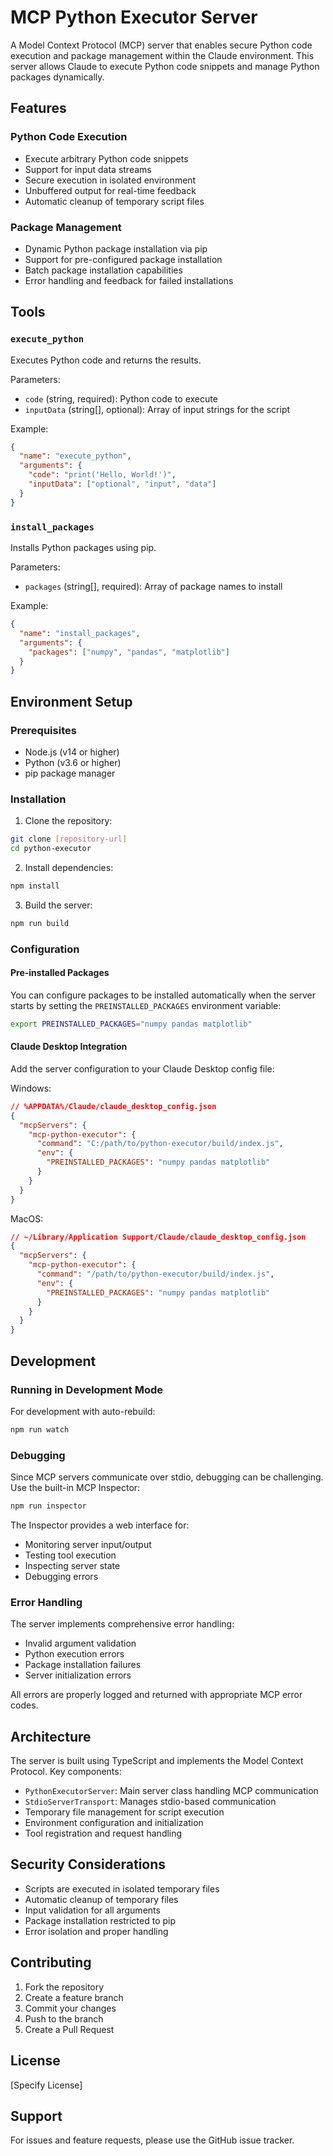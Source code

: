 # MCP Python Executor Server

A Model Context Protocol (MCP) server that enables secure Python code execution and package management within the Claude environment. This server allows Claude to execute Python code snippets and manage Python packages dynamically.

## Features

### Python Code Execution
- Execute arbitrary Python code snippets
- Support for input data streams
- Secure execution in isolated environment
- Unbuffered output for real-time feedback
- Automatic cleanup of temporary script files

### Package Management
- Dynamic Python package installation via pip
- Support for pre-configured package installation
- Batch package installation capabilities
- Error handling and feedback for failed installations

## Tools

### `execute_python`
Executes Python code and returns the results.

Parameters:
- `code` (string, required): Python code to execute
- `inputData` (string[], optional): Array of input strings for the script

Example:
```json
{
  "name": "execute_python",
  "arguments": {
    "code": "print('Hello, World!')",
    "inputData": ["optional", "input", "data"]
  }
}
```

### `install_packages`
Installs Python packages using pip.

Parameters:
- `packages` (string[], required): Array of package names to install

Example:
```json
{
  "name": "install_packages",
  "arguments": {
    "packages": ["numpy", "pandas", "matplotlib"]
  }
}
```

## Environment Setup

### Prerequisites
- Node.js (v14 or higher)
- Python (v3.6 or higher)
- pip package manager

### Installation

1. Clone the repository:
```bash
git clone [repository-url]
cd python-executor
```

2. Install dependencies:
```bash
npm install
```

3. Build the server:
```bash
npm run build
```

### Configuration

#### Pre-installed Packages
You can configure packages to be installed automatically when the server starts by setting the `PREINSTALLED_PACKAGES` environment variable:

```bash
export PREINSTALLED_PACKAGES="numpy pandas matplotlib"
```

#### Claude Desktop Integration

Add the server configuration to your Claude Desktop config file:

Windows:
```json
// %APPDATA%/Claude/claude_desktop_config.json
{
  "mcpServers": {
    "mcp-python-executor": {
      "command": "C:/path/to/python-executor/build/index.js",
      "env": {
        "PREINSTALLED_PACKAGES": "numpy pandas matplotlib"
      }
    }
  }
}
```

MacOS:
```json
// ~/Library/Application Support/Claude/claude_desktop_config.json
{
  "mcpServers": {
    "mcp-python-executor": {
      "command": "/path/to/python-executor/build/index.js",
      "env": {
        "PREINSTALLED_PACKAGES": "numpy pandas matplotlib"
      }
    }
  }
}
```

## Development

### Running in Development Mode

For development with auto-rebuild:
```bash
npm run watch
```

### Debugging

Since MCP servers communicate over stdio, debugging can be challenging. Use the built-in MCP Inspector:

```bash
npm run inspector
```

The Inspector provides a web interface for:
- Monitoring server input/output
- Testing tool execution
- Inspecting server state
- Debugging errors

### Error Handling

The server implements comprehensive error handling:
- Invalid argument validation
- Python execution errors
- Package installation failures
- Server initialization errors

All errors are properly logged and returned with appropriate MCP error codes.

## Architecture

The server is built using TypeScript and implements the Model Context Protocol. Key components:

- `PythonExecutorServer`: Main server class handling MCP communication
- `StdioServerTransport`: Manages stdio-based communication
- Temporary file management for script execution
- Environment configuration and initialization
- Tool registration and request handling

## Security Considerations

- Scripts are executed in isolated temporary files
- Automatic cleanup of temporary files
- Input validation for all arguments
- Package installation restricted to pip
- Error isolation and proper handling

## Contributing

1. Fork the repository
2. Create a feature branch
3. Commit your changes
4. Push to the branch
5. Create a Pull Request

## License

[Specify License]

## Support

For issues and feature requests, please use the GitHub issue tracker.